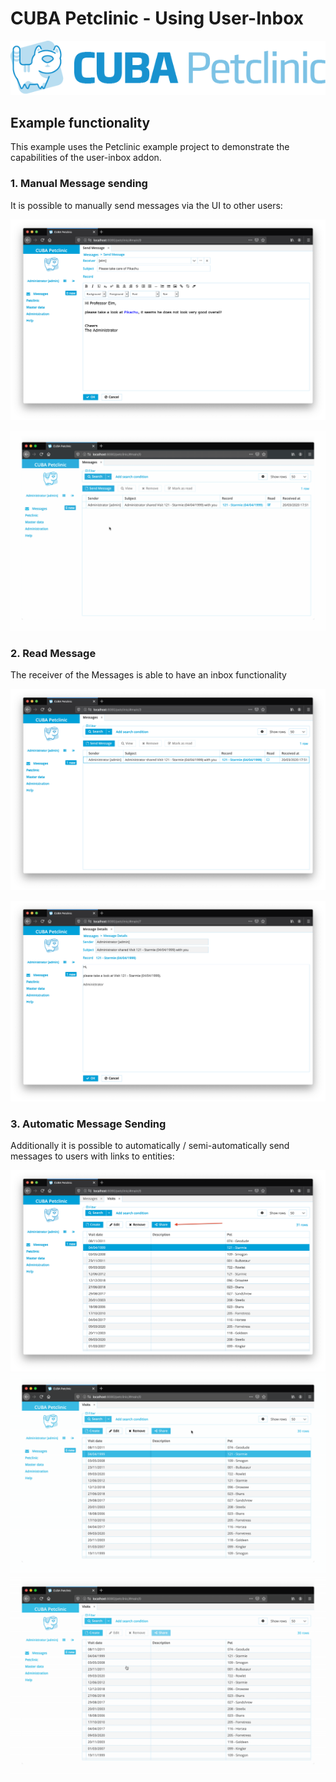 # CUBA Petclinic - Using User-Inbox

<p align="center">
  <img src="https://github.com/cuba-platform/cuba-petclinic/blob/master/modules/web/themes/hover/branding/petclinic_logo_full.png"/>
</p>


## Example functionality

This example uses the Petclinic example project to demonstrate the capabilities of the user-inbox addon.

### 1. Manual Message sending

It is possible to manually send messages via the UI to other users:

![send message manually](/img/1-send-message-manually-editor.png)

![instant-launcher-overview](/img/1-send-message-manually-overview.gif)

### 2. Read Message

The receiver of the Messages is able to have an inbox functionality

![user inbox](/img/4-user-inbox.png)

![read message](/img/2-read-message.png)

### 3. Automatic Message Sending

Additionally it is possible to automatically / semi-automatically send messages to users with links to entities:

![share entities](/img/3-share-entities.png)
![share entities overview](/img/3-share-entities-overview.gif)
![programmatic notification sending](/img/5-programmatic-notification-sending-overview.gif)
